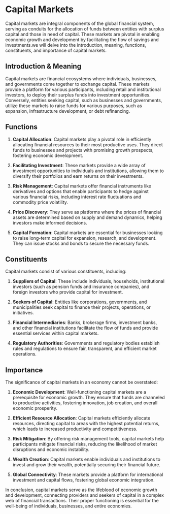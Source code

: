 # Capital Markets

Capital markets are integral components of the global financial system, serving as conduits for the allocation of funds between entities with surplus capital and those in need of capital. These markets are pivotal in enabling economic growth and development by facilitating the flow of savings and investments.we will delve into the introduction, meaning, functions, constituents, and importance of capital markets.

## Introduction & Meaning

Capital markets are financial ecosystems where individuals, businesses, and governments come together to exchange capital. These markets provide a platform for various participants, including retail and institutional investors, to deploy their surplus funds into investment opportunities. Conversely, entities seeking capital, such as businesses and governments, utilize these markets to raise funds for various purposes, such as expansion, infrastructure development, or debt refinancing.

## Functions

1. **Capital Allocation**: Capital markets play a pivotal role in efficiently allocating financial resources to their most productive uses. They direct funds to businesses and projects with promising growth prospects, fostering economic development.

2. **Facilitating Investment**: These markets provide a wide array of investment opportunities to individuals and institutions, allowing them to diversify their portfolios and earn returns on their investments.

3. **Risk Management**: Capital markets offer financial instruments like derivatives and options that enable participants to hedge against various financial risks, including interest rate fluctuations and commodity price volatility.

4. **Price Discovery**: They serve as platforms where the prices of financial assets are determined based on supply and demand dynamics, helping investors make informed decisions.

5. **Capital Formation**: Capital markets are essential for businesses looking to raise long-term capital for expansion, research, and development. They can issue stocks and bonds to secure the necessary funds.

## Constituents

Capital markets consist of various constituents, including:

1. **Suppliers of Capital**: These include individuals, households, institutional investors (such as pension funds and insurance companies), and foreign investors who provide capital for investment.

2. **Seekers of Capital**: Entities like corporations, governments, and municipalities seek capital to finance their projects, operations, or initiatives.

3. **Financial Intermediaries**: Banks, brokerage firms, investment banks, and other financial institutions facilitate the flow of funds and provide essential services within capital markets.

4. **Regulatory Authorities**: Governments and regulatory bodies establish rules and regulations to ensure fair, transparent, and efficient market operations.

## Importance

The significance of capital markets in an economy cannot be overstated:

1. **Economic Development**: Well-functioning capital markets are a prerequisite for economic growth. They ensure that funds are channeled to productive activities, fostering innovation, job creation, and overall economic prosperity.

2. **Efficient Resource Allocation**: Capital markets efficiently allocate resources, directing capital to areas with the highest potential returns, which leads to increased productivity and competitiveness.

3. **Risk Mitigation**: By offering risk management tools, capital markets help participants mitigate financial risks, reducing the likelihood of market disruptions and economic instability.

4. **Wealth Creation**: Capital markets enable individuals and institutions to invest and grow their wealth, potentially securing their financial future.

5. **Global Connectivity**: These markets provide a platform for international investment and capital flows, fostering global economic integration.

In conclusion, capital markets serve as the lifeblood of economic growth and development, connecting providers and seekers of capital in a complex web of financial transactions. Their proper functioning is essential for the well-being of individuals, businesses, and entire economies.
